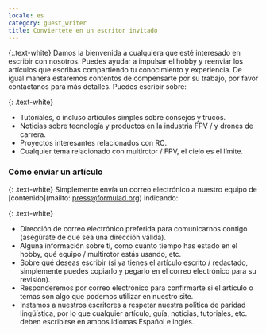 ```yaml
---
locale: es
category: guest_writer
title: Conviertete en un escritor invitado
---
```


{:.text-white}
Damos la bienvenida a cualquiera que esté interesado en escribir
con nosotros.
Puedes ayudar a impulsar el hobby y
reenviar los artículos que escribas compartiendo tu conocimiento y experiencia.
De igual manera estaremos contentos de compensarte por su trabajo,
por favor contáctanos para más detalles.
Puedes escribir sobre:

{: .text-white}
* Tutoriales, o incluso artículos simples sobre consejos y trucos.
* Noticias sobre tecnología y productos en la industria FPV / y drones de carrera.
* Proyectos interesantes relacionados con RC.
* Cualquier tema relacionado con multirotor / FPV, el cielo es el límite.

### Cómo enviar un artículo

{: .text-white}
Simplemente envía un correo electrónico a nuestro equipo de [contenido](mailto: press@formulad.org) indicando:

{: .text-white}
* Dirección de correo electrónico preferida para comunicarnos contigo (asegúrate de que sea una dirección válida).
* Alguna información sobre ti, como cuánto tiempo has estado en el hobby, qué equipo / multirotor estás usando, etc.
* Sobre qué deseas escribir (si ya tienes el artículo escrito / redactado, simplemente puedes copiarlo y pegarlo
en el correo electrónico para su revisión).
* Responderemos por correo electrónico para confirmarte si el artículo
o temas son algo que podemos utilizar en nuestro site.
* Instamos a nuestros escritores a respetar nuestra política de paridad lingüística,
por lo que cualquier artículo, guía, noticias, tutoriales, etc. deben escribirse en ambos idiomas
Español e inglés.



